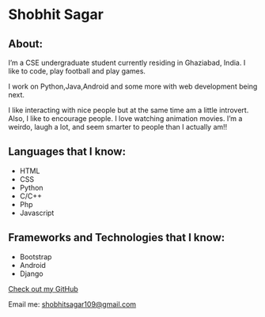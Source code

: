 # Shobhit Sagar

## About:
I’m a CSE undergraduate student currently residing in Ghaziabad, India. I like to code, play football and play games.

I work on Python,Java,Android and some more with web development being next.

I like interacting with nice people but at the same time am a little introvert. Also, I like to encourage people. I love watching animation movies. I’m a weirdo, laugh a lot, and seem smarter to people than I actually am!!

## Languages that I know:

- HTML
- CSS
- Python
- C/C++
- Php
- Javascript



## Frameworks and Technologies that I know:

- Bootstrap
- Android
- Django


[Check out my GitHub](https://github.com/ShobhitSagar)

Email me: shobhitsagar109@gmail.com
